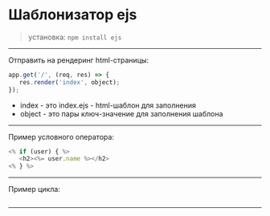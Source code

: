 # Шаблонизатор ejs  

> установка: `npm install ejs`  

---  

Отправить на рендеринг html-страницы:  

```js
app.get('/', (req, res) => {
   res.render('index', object);
});
```

- index - это index.ejs - html-шаблон для заполнения  
- object - это пары ключ-значение для заполнения шаблона  

---  

Пример условного оператора:  

```js
<% if (user) { %>
   <h2><%= user.name %></h2>
<% } %>
```

---  

Пример цикла:  

```js

```

---  